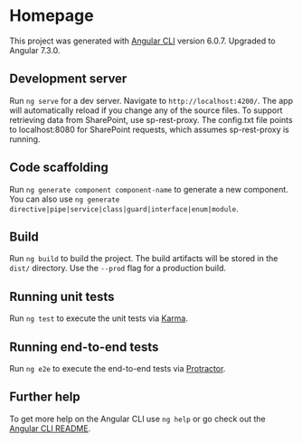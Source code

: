 # Homepage

This project was generated with [Angular CLI](https://github.com/angular/angular-cli) version 6.0.7.  Upgraded to Angular 7.3.0.

## Development server

Run `ng serve` for a dev server. Navigate to `http://localhost:4200/`. The app will automatically reload if you change any of the source files.  To support retrieving data from SharePoint, use sp-rest-proxy.  The config.txt file points to localhost:8080 for SharePoint requests, which assumes sp-rest-proxy is running.

## Code scaffolding

Run `ng generate component component-name` to generate a new component. You can also use `ng generate directive|pipe|service|class|guard|interface|enum|module`.

## Build

Run `ng build` to build the project. The build artifacts will be stored in the `dist/` directory. Use the `--prod` flag for a production build.

## Running unit tests

Run `ng test` to execute the unit tests via [Karma](https://karma-runner.github.io).

## Running end-to-end tests

Run `ng e2e` to execute the end-to-end tests via [Protractor](http://www.protractortest.org/).

## Further help

To get more help on the Angular CLI use `ng help` or go check out the [Angular CLI README](https://github.com/angular/angular-cli/blob/master/README.md).

